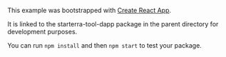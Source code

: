 This example was bootstrapped with [Create React App](https://github.com/facebook/create-react-app).

It is linked to the starterra-tool-dapp package in the parent directory for development purposes.

You can run `npm install` and then `npm start` to test your package.
